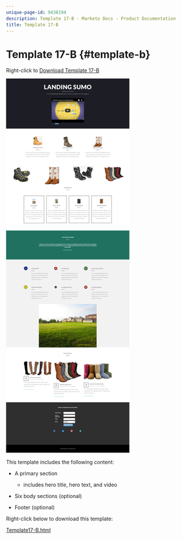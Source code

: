 ```yaml
---
unique-page-id: 9438194
description: Template 17-B - Marketo Docs - Product Documentation
title: Template 17-B
---
```


# Template 17-B {#template-b}

Right-click to [Download Template 17-B](http://docs.marketo.com/download/attachments/9438194/template-17b.html?version=1&modificationdate=1439842984000&api=v2)

![](assets/image2015-8-17-16-3a50-3a15.png)

This template includes the following content:

* A primary section

    * includes hero title, hero text, and video

* Six body sections (optional)
* Footer (optional)

Right-click below to download this template:

[Template17-B.html](http://docs.marketo.com/download/attachments/9438194/template-17b.html?version=1&modificationdate=1439842984000&api=v2)
